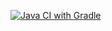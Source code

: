 [![Java CI with Gradle](https://github.com/0Gerty0/HW_SELENIDE/actions/workflows/gradle.yml/badge.svg)](https://github.com/0Gerty0/HW_SELENIDE/actions/workflows/gradle.yml)
